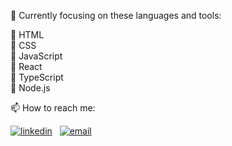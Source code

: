 :dart: Currently focusing on these languages and tools:  

:small_blue_diamond: HTML  
:small_blue_diamond: CSS  
:small_blue_diamond: JavaScript  
:small_blue_diamond: React  
:small_blue_diamond: TypeScript  
:small_blue_diamond: Node.js  

:mailbox: How to reach me:  

[![linkedin](https://img.shields.io/badge/LinkedIn-Marcelo%20Soares%20Peralta-blue)](https://www.linkedin.com/in/marcelo-soares-peralta-b1a7aa95/)
&nbsp;
<a href="mailto:marcelosperalta@gmail.com">
  ![email](https://img.shields.io/badge/e--mail-marcelosperalta%40gmail.com-red)
</a>